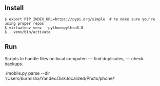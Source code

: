## Install

```
$ export PIP_INDEX_URL=https://pypi.org/simple  # to make sure you're using proper repos
$ virtualenv venv --python=python3.8
$ . venv/bin/activate
```

## Run
Scripts to handle files on local computer:
— find duplicates,
— check backups.

./mobile.py parse --dir '/Users/burmisha/Yandex.Disk.localized/Photo/phone/'
